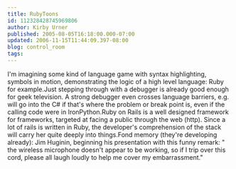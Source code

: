 ```yaml
---
title: RubyToons
id: 112328428745969806
author: Kirby Urner
published: 2005-08-05T16:18:00.000-07:00
updated: 2006-11-15T11:44:09.397-08:00
blog: control_room
tags: 
---
```


I'm imagining some kind of language game with syntax highlighting, symbols in motion, demonstrating the logic of a high level language: Ruby for example.Just stepping through with a debugger is already good enough for geek television. A strong debugger even crosses language barriers, e.g. will go into the C# if that's where the problem or break point is, even if the calling code were in IronPython.Ruby on Rails is a well designed framework for frameworks, targeted at facing a public through the web (http). Since a lot of rails is written in Ruby, the developer's comprehension of the stack will carry her quite deeply into things.Fond memory (they're developing already): Jim Huginin, beginning his presentation with this funny remark: " the wireless microphone doesn't appear to be working, so if I trip over this cord, please all laugh loudly to help me cover my embarrassment."